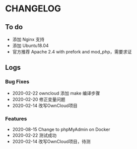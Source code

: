 # CHANGELOG

## To do

* 添加 Nginx 支持
* 添加 Ubuntu18.04
* 官方推荐 Apache 2.4 with prefork and mod_php，需要求证

## Logs

### Bug Fixes

* 2020-02-22  owncloud 添加 make 编译步骤
* 2020-02-20  修正变量问题
* 2020-02-14  改写OwnCloud项目

### Features

* 2020-08-15  Change to phpMyAdmin on Docker
* 2020-02-22  测试成功
* 2020-02-14  改写OwnCloud项目，待测
